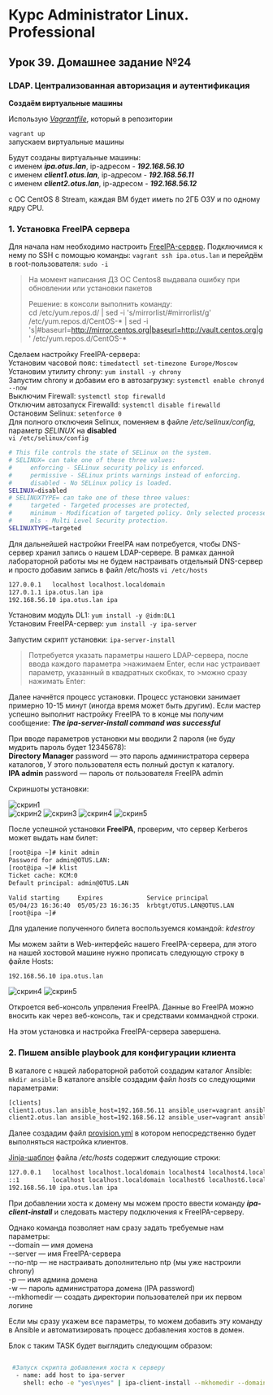 # Курс Administrator Linux. Professional

## Урок 39. Домашнее задание №24

### LDAP. Централизованная авторизация и аутентификация 
  
**Создаём виртуальные машины**  
  
Использую _[Vagrantfile](Vagrantfile)_, который в репозитории  
  
```vagrant up```  
запускаем виртуальные машины  
  
Будут созданы виртуальные машины:  
с именем **_ipa.otus.lan_**, ip-адресом - **_192.168.56.10_**  
с именем **_client1.otus.lan_**, ip-адресом - **_192.168.56.11_**  
с именем **_client2.otus.lan_**, ip-адресом - **_192.168.56.12_**  

с ОС CentOS 8 Stream, каждая ВМ будет иметь по 2ГБ ОЗУ и по одному ядру CPU.  

### 1. Установка FreeIPA сервера

Для начала нам необходимо настроить [FreeIPA-сервер](https://www.freeipa.org/page/About). Подключимся к нему по SSH с помощью команды: ```vagrant ssh ipa.otus.lan``` и перейдём в root-пользователя: ```sudo -i```  

>На момент написания ДЗ ОС Centos8 выдавала ошибку при обновлении или установки пакетов
>
>Решение:
>в консоли выполнить команду:  
>cd /etc/yum.repos.d/ | sed -i 's/mirrorlist/#mirrorlist/g' /etc/yum.repos.d/CentOS-* | sed -i 's|#baseurl=http://mirror.centos.org|baseurl=http://vault.centos.org|g' /etc/yum.repos.d/CentOS-*
  

Сделаем настройку FreeIPA-сервера:  
Установим часовой пояс: ```timedatectl set-timezone Europe/Moscow```  
Установим утилиту chrony: ```yum install -y chrony```  
Запустим chrony и добавим его в автозагрузку: ```systemctl enable chronyd --now```  
Выключим Firewall: ```systemctl stop firewalld```  
Отключим автозапуск Firewalld: ```systemctl disable firewalld```  
Остановим Selinux: ```setenforce 0```  
Для полного отключеия Selinux, поменяем в файле _/etc/selinux/config_, параметр _SELINUX_ на **disabled**  
```vi /etc/selinux/config```  
```bash
# This file controls the state of SELinux on the system.
# SELINUX= can take one of these three values:
#     enforcing - SELinux security policy is enforced.
#     permissive - SELinux prints warnings instead of enforcing.
#     disabled - No SELinux policy is loaded.
SELINUX=disabled
# SELINUXTYPE= can take one of these three values:
#     targeted - Targeted processes are protected,
#     minimum - Modification of targeted policy. Only selected processes are protected. 
#     mls - Multi Level Security protection.
SELINUXTYPE=targeted
```

Для дальнейшей настройки FreeIPA нам потребуется, чтобы DNS-сервер хранил запись о нашем LDAP-сервере. В рамках данной лабораторной работы мы не будем настраивать отдельный DNS-сервер и просто добавим запись в файл /etc/hosts
```vi /etc/hosts```
```bash
127.0.0.1   localhost localhost.localdomain 
127.0.1.1 ipa.otus.lan ipa
192.168.56.10 ipa.otus.lan ipa
```

Установим модуль DL1: ```yum install -y @idm:DL1```  
Установим FreeIPA-сервер: ```yum install -y ipa-server```  

Запустим скрипт установки: ```ipa-server-install```
>Потребуется указать параметры нашего LDAP-сервера, после ввода каждого параметра >нажимаем Enter, если нас устраивает параметр, указанный в квадратных скобках, то >можно сразу нажимать Enter:

Далее начнётся процесс установки. Процесс установки занимает примерно 10-15 минут (иногда время может быть другим). Если мастер успешно выполнит настройку FreeIPA то в конце мы получим сообщение: 
__*The ipa-server-install command was successful*__

При вводе параметров установки мы вводили 2 пароля (не буду мудрить пароль будет 12345678):  
**Directory Manager** password — это пароль администратора сервера каталогов, У этого пользователя есть полный доступ к каталогу.  
**IPA admin** password — пароль от пользователя FreeIPA admin

Скриншоты установки:  

![скрин1](./img/Screenshot_1.png)  
![скрин2](./img/Screenshot_2.png) 
![скрин3](./img/Screenshot_3.png) 
![скрин4](./img/Screenshot_4.png) 
![скрин5](./img/Screenshot_5.png) 

После успешной установки **FreeIPA**, проверим, что сервер Kerberos может выдать нам билет: 
```bash
[root@ipa ~]# kinit admin
Password for admin@OTUS.LAN:
[root@ipa ~]# klist
Ticket cache: KCM:0
Default principal: admin@OTUS.LAN

Valid starting     Expires            Service principal
05/04/23 16:36:40  05/05/23 16:36:35  krbtgt/OTUS.LAN@OTUS.LAN
[root@ipa ~]#
```
Для удаление полученного билета воспользуемся командой: _kdestroy_  

Мы можем зайти в Web-интерфейс нашего FreeIPA-сервера, для этого на нашей хостовой машине нужно прописать следующую строку в файле Hosts:

```192.168.56.10 ipa.otus.lan```  

![скрин4](./img/Screenshot_6.png) 
![скрин5](./img/Screenshot_7.png) 

Откроется веб-консоль упрвления FreeIPA. Данные во FreeIPA можно вносить как через веб-консоль, так и средствами коммандной строки.  

На этом установка и настройка FreeIPA-сервера завершена.

### 2. Пишем ansible playbook для конфигурации клиента

В каталоге с нашей лабораторной работой создадим каталог Ansible: ```mkdir ansible```
В каталоге ansible создадим файл _hosts_ со следующими параметрами:

```bash
[clients]
client1.otus.lan ansible_host=192.168.56.11 ansible_user=vagrant ansible_ssh_private_key_file=./.vagrant/machines/client1.otus.lan/virtualbox/private_key
client2.otus.lan ansible_host=192.168.56.12 ansible_user=vagrant ansible_ssh_private_key_file=./.vagrant/machines/client2.otus.lan/virtualbox/private_key
```

Далее создадим файл [provision.yml](provision.yml) в котором непосредственно будет выполняться настройка клиентов.

[Jinja-шаблон](./ansible/hosts.j2) файла _/etc/hosts_ содержит следующие строки:  

```bash
127.0.0.1   localhost localhost.localdomain localhost4 localhost4.localdomain4
::1         localhost localhost.localdomain localhost6 localhost6.localdomain6
192.168.56.10 ipa.otus.lan ipa
```

При добавлении хоста к домену мы можем просто ввести команду **_ipa-client-install_** и следовать мастеру подключения к FreeIPA-серверу.

Однако команда позволяет нам сразу задать требуемые нам параметры:  
--domain — имя домена  
--server — имя FreeIPA-сервера  
--no-ntp — не настраивать дополнительно ntp (мы уже настроили chrony)  
-p — имя админа домена  
-w — пароль администратора домена (IPA password)  
--mkhomedir — создать директории пользователей при их первом логине  

Если мы сразу укажем все параметры, то можем добавить эту команду в Ansible и автоматизировать процесс добавления хостов в домен. 

Блок с таким TASK будет выглядить следующим образом:  


```bash

 #Запуск скрипта добавления хоста к серверу
  - name: add host to ipa-server
    shell: echo -e "yes\nyes" | ipa-client-install --mkhomedir --domain=OTUS.LAN --server=ipa.otus.lan --no-ntp -p admin -w 12345678
```

